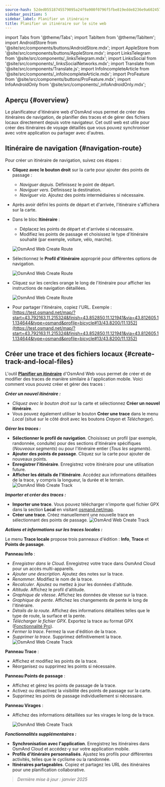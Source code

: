 ```yaml
---
source-hash: 52ded05518745579095a24f9a900f0796f5fbe819edde8236e9a6024572bbbdf
sidebar_position: 5
sidebar_label: Planifier un itinéraire
title: Planifier un itinéraire sur le site web
---
```

import Tabs from '@theme/Tabs';
import TabItem from '@theme/TabItem';
import AndroidStore from '@site/src/components/buttons/AndroidStore.mdx';
import AppleStore from '@site/src/components/buttons/AppleStore.mdx';
import LinksTelegram from '@site/src/components/_linksTelegram.mdx';
import LinksSocial from '@site/src/components/_linksSocialNetworks.mdx';
import Translate from '@site/src/components/Translate.js';
import InfoIncompleteArticle from '@site/src/components/_infoIncompleteArticle.mdx';
import ProFeature from '@site/src/components/buttons/ProFeature.mdx';
import InfoAndroidOnly from '@site/src/components/_infoAndroidOnly.mdx';


<InfoIncompleteArticle/>


## Aperçu {#overview}

Le planificateur d'itinéraire web d'OsmAnd vous permet de créer des itinéraires de navigation, de planifier des traces et de gérer des fichiers locaux directement depuis votre navigateur. Cet outil web est utile pour créer des itinéraires de voyage détaillés que vous pouvez synchroniser avec votre application ou partager avec d'autres.


## Itinéraire de navigation {#navigation-route}

Pour créer un itinéraire de navigation, suivez ces étapes :

- **Cliquez avec le bouton droit** sur la carte pour ajouter des points de passage :

  - *Naviguer depuis*. Définissez le point de départ.
  - *Naviguer vers*. Définissez la destination.
  - *Naviguer via*. Ajoutez des points intermédiaires si nécessaire.

- Après avoir défini les points de départ et d'arrivée, l'itinéraire s'affichera sur la carte.

- Dans le bloc **Itinéraire** :

  - Déplacez les points de départ et d'arrivée si nécessaire.
  - Modifiez les points de passage et choisissez le type d'itinéraire souhaité (par exemple, voiture, vélo, marche).

  ![OsmAnd Web Create Route](@site/static/img/web/navigation.png)

- Sélectionnez le **Profil d'itinéraire** approprié pour différentes options de navigation.

  ![OsmAnd Web Create Route](@site/static/img/web/profile_type.png)

- Cliquez sur les cercles orange le long de l'itinéraire pour afficher les instructions de navigation détaillées.

  ![OsmAnd Web Create Route](@site/static/img/web/nav_instr.png)

- Pour partager l'itinéraire, copiez l'URL. Exemple : [https://test.osmand.net/map/?start=43.792163,11.215324&finish=43.852850,11.121941&via=43.812605,11.134644&type=osmand&profile=bicycle#13/43.8200/11.1352](https://test.osmand.net/map/?start=43.792163,11.215324&finish=43.852850,11.121941&via=43.812605,11.134644&type=osmand&profile=bicycle#13/43.8200/11.1352)


## Créer une trace et des fichiers locaux {#create-track-and-local-files}

L'outil [**Planifier un itinéraire**](../plan-route/create-route.md) d'OsmAnd Web vous permet de créer et de modifier des traces de manière similaire à l'application mobile. Voici comment vous pouvez créer et gérer des traces :


***Créer un nouvel itinéraire :***

- *Cliquez avec le bouton droit* sur la carte et sélectionnez **Créer un nouvel itinéraire**.
- Vous pouvez également utiliser le bouton **Créer une trace** dans le menu *Local* (situé sur le côté droit avec les boutons *Crayon* et *Télécharger*).


***Gérer les traces :***

- **Sélectionner le profil de navigation**. Choisissez un profil (par exemple, randonnée, conduite) pour des sections d'itinéraire spécifiques (*Nouveaux segments*) ou pour l'itinéraire entier (*Tous les segments*).
- **Ajouter des points de passage**. Cliquez sur la carte pour ajouter de nouveaux points.
- **Enregistrer l'itinéraire**. Enregistrez votre itinéraire pour une utilisation future.
- **Afficher les détails de l'itinéraire**. Accédez aux informations détaillées de la trace, y compris la longueur, la durée et le terrain.
  ![OsmAnd Web Create Track](@site/static/img/web/create_route.png)


***Importer et créer des traces :***

- **Importer une trace**. Vous pouvez télécharger n'importe quel fichier GPX dans la section **Local** en visitant [osmand.net/map](https://osmand.net/map).
- **Créer une trace**. Créez manuellement une nouvelle trace en sélectionnant des points de passage.
  ![OsmAnd Web Create Track](@site/static/img/web/create_route_2.png)


***Actions et informations sur les traces locales :***

Le menu **Trace locale** propose trois panneaux d'édition : **Info**, **Trace** et **Points de passage**.

**Panneau Info** :

- *Enregistrer dans le Cloud*. Enregistrez votre trace dans OsmAnd Cloud pour un accès multi-appareils.
- *Ajouter une description*. Ajoutez des notes sur la trace.
- *Renommer*. Modifiez le nom de la trace.
- *Recalculer*. Ajoutez ou mettez à jour les données d'altitude.
- *Altitude*. Affichez le profil d'altitude.
- *Graphique de vitesse*. Affichez les données de vitesse sur la trace.
- *Graphique de pente*. Affichez les changements de pente le long de l'itinéraire.
- *Détails de la route*. Affichez des informations détaillées telles que le type de route, la surface et la pente.
- *Télécharger le fichier GPX*. Exportez la trace au format GPX ([Fonctionnalité Pro](../purchases/index.md)).
- *Fermer la trace*. Fermez la vue d'édition de la trace.
- *Supprimer la trace*. Supprimez définitivement la trace.
  ![OsmAnd Web Create Track](@site/static/img/web/create_route_3.png)

**Panneau Trace** :

- Affichez et modifiez les points de la trace.
- Réorganisez ou supprimez les points si nécessaire.

**Panneau Points de passage** :

- Affichez et gérez les points de passage de la trace.
- Activez ou désactivez la visibilité des points de passage sur la carte.
- Supprimez les points de passage individuellement si nécessaire.

**Panneau Virages** :

- Affichez des informations détaillées sur les virages le long de la trace.

  ![OsmAnd Web Create Track](@site/static/img/web/create_route_1.png)


***Fonctionnalités supplémentaires :***

- **Synchronisation avec l'application**. Enregistrez les itinéraires dans OsmAnd Cloud et accédez-y sur votre application mobile.
- **Profils d'itinéraire personnalisés**. Ajustez les profils pour différentes activités, telles que le cyclisme ou la randonnée.
- **Itinéraires partageables**. Copiez et partagez les URL des itinéraires pour une planification collaborative.

> *Dernière mise à jour : janvier 2025*
